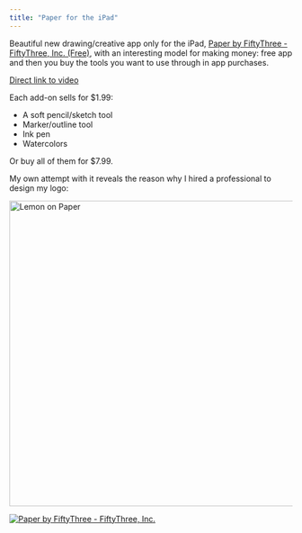 ```yaml
---
title: "Paper for the iPad"
---
```

<p>Beautiful new drawing/creative app only for the iPad, <a href="http://click.linksynergy.com/fs-bin/stat?id=6PFrOqNV4B8&offerid=146261&type=3&subid=0&tmpid=1826&RD_PARM1=http%253A%252F%252Fitunes.apple.com%252Fca%252Fapp%252Fpaper-by-fiftythree%252Fid506003812%253Fmt%253D8%2526uo%253D4%2526partnerId%253D30" target="itunes_store">Paper by FiftyThree - FiftyThree, Inc. (Free)</a>, with an interesting model for making money: free app and then you buy the tools you want to use through in app purchases.</p>
<p><a href="https://vimeo.com/37254322">Direct link to video</a></p>
<p>Each add-on sells for $1.99:</p>
<ul>
<li>A soft pencil/sketch tool</li>
<li>Marker/outline tool</li>
<li>Ink pen</li>
<li>Watercolors</li>
</ul>
<p>Or buy all of them for $7.99.</p>
<p>My own attempt with it reveals the reason why I hired a professional to design my logo:</p>
<p><img src="https://chrisenns.com/wp-content/uploads/2012/03/lemononpaper-725x543.jpg" alt="Lemon on Paper" title="Lemon on Paper" width="725" height="543" class="aligncenter size-large wp-image-20251" /></p>
<p><a href="http://click.linksynergy.com/fs-bin/stat?id=6PFrOqNV4B8&offerid=146261&type=3&subid=0&tmpid=1826&RD_PARM1=http%253A%252F%252Fitunes.apple.com%252Fca%252Fapp%252Fpaper-by-fiftythree%252Fid506003812%253Fmt%253D8%2526uo%253D4%2526partnerId%253D30" target="itunes_store"><img src="http://r.mzstatic.com/images/web/linkmaker/badge_appstore-lrg.gif" alt="Paper by FiftyThree - FiftyThree, Inc." style="border: 0;"/></a></p>
